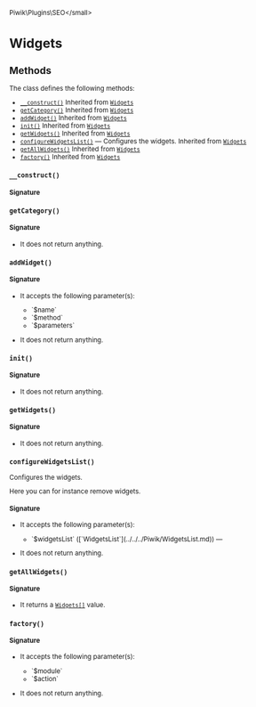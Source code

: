 <small>Piwik\Plugins\SEO\</small>

Widgets
=======

Methods
-------

The class defines the following methods:

- [`__construct()`](#__construct) Inherited from [`Widgets`](../../../Piwik/Plugin/Widgets.md)
- [`getCategory()`](#getcategory) Inherited from [`Widgets`](../../../Piwik/Plugin/Widgets.md)
- [`addWidget()`](#addwidget) Inherited from [`Widgets`](../../../Piwik/Plugin/Widgets.md)
- [`init()`](#init) Inherited from [`Widgets`](../../../Piwik/Plugin/Widgets.md)
- [`getWidgets()`](#getwidgets) Inherited from [`Widgets`](../../../Piwik/Plugin/Widgets.md)
- [`configureWidgetsList()`](#configurewidgetslist) &mdash; Configures the widgets. Inherited from [`Widgets`](../../../Piwik/Plugin/Widgets.md)
- [`getAllWidgets()`](#getallwidgets) Inherited from [`Widgets`](../../../Piwik/Plugin/Widgets.md)
- [`factory()`](#factory) Inherited from [`Widgets`](../../../Piwik/Plugin/Widgets.md)

<a name="__construct" id="__construct"></a>
<a name="__construct" id="__construct"></a>
### `__construct()`

#### Signature


<a name="getcategory" id="getcategory"></a>
<a name="getCategory" id="getCategory"></a>
### `getCategory()`

#### Signature

- It does not return anything.

<a name="addwidget" id="addwidget"></a>
<a name="addWidget" id="addWidget"></a>
### `addWidget()`

#### Signature

-  It accepts the following parameter(s):

   <ul>
   <li>
      <div markdown="1" class="parameter">
      `$name`

      <div markdown="1" class="param-desc"></div>

      <div style="clear:both;"/>

      </div>
   </li>
   <li>
      <div markdown="1" class="parameter">
      `$method`

      <div markdown="1" class="param-desc"></div>

      <div style="clear:both;"/>

      </div>
   </li>
   <li>
      <div markdown="1" class="parameter">
      `$parameters`

      <div markdown="1" class="param-desc"></div>

      <div style="clear:both;"/>

      </div>
   </li>
   </ul>
- It does not return anything.

<a name="init" id="init"></a>
<a name="init" id="init"></a>
### `init()`

#### Signature

- It does not return anything.

<a name="getwidgets" id="getwidgets"></a>
<a name="getWidgets" id="getWidgets"></a>
### `getWidgets()`

#### Signature

- It does not return anything.

<a name="configurewidgetslist" id="configurewidgetslist"></a>
<a name="configureWidgetsList" id="configureWidgetsList"></a>
### `configureWidgetsList()`

Configures the widgets.

Here you can for instance remove widgets.

#### Signature

-  It accepts the following parameter(s):

   <ul>
   <li>
      <div markdown="1" class="parameter">
      `$widgetsList` ([`WidgetsList`](../../../Piwik/WidgetsList.md)) &mdash;

      <div markdown="1" class="param-desc"></div>

      <div style="clear:both;"/>

      </div>
   </li>
   </ul>
- It does not return anything.

<a name="getallwidgets" id="getallwidgets"></a>
<a name="getAllWidgets" id="getAllWidgets"></a>
### `getAllWidgets()`

#### Signature

- It returns a [`Widgets[]`](../../../Piwik/Plugin/Widgets.md) value.

<a name="factory" id="factory"></a>
<a name="factory" id="factory"></a>
### `factory()`

#### Signature

-  It accepts the following parameter(s):

   <ul>
   <li>
      <div markdown="1" class="parameter">
      `$module`

      <div markdown="1" class="param-desc"></div>

      <div style="clear:both;"/>

      </div>
   </li>
   <li>
      <div markdown="1" class="parameter">
      `$action`

      <div markdown="1" class="param-desc"></div>

      <div style="clear:both;"/>

      </div>
   </li>
   </ul>
- It does not return anything.


